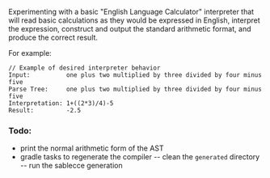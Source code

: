 Experimenting with a basic "English Language Calculator" interpreter that will read basic calculations as they would be
expressed in English, interpret the expression, construct and output the standard arithmetic format,
and produce the correct result.

For example:

```
// Example of desired interpreter behavior
Input:			one plus two multiplied by three divided by four minus five
Parse Tree:		one plus two multiplied by three divided by four minus five
Interpretation:	1+((2*3)/4)-5
Result:			-2.5
```

### Todo:
 - print the normal arithmetic form of the AST
 - gradle tasks to regenerate the compiler
 -- clean the `generated` directory
 -- run the sablecce generation